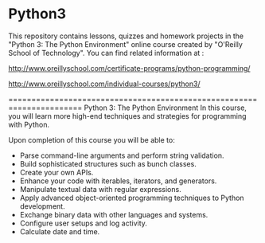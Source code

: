 Python3
=======

This repository contains lessons, quizzes and homework projects in the "Python 3: The Python Environment" online course 
created by "O'Reilly School of Technology".
You can find related information at :

http://www.oreillyschool.com/certificate-programs/python-programming/

http://www.oreillyschool.com/individual-courses/python3/


======================================================================
Python 3: The Python Environment
In this course, you will learn more high-end techniques and strategies for programming with Python.

Upon completion of this course you will be able to:

+ Parse command-line arguments and perform string validation.
+ Build sophisticated structures such as bunch classes.
+ Create your own APIs.
+ Enhance your code with iterables, iterators, and generators.
+ Manipulate textual data with regular expressions.
+ Apply advanced object-oriented programming techniques to Python development.
+ Exchange binary data with other languages and systems.
+ Configure user setups and log activity.
+ Calculate date and time.
